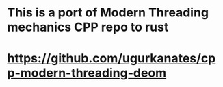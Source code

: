 # This is a port of Modern Threading mechanics CPP repo to rust
# https://github.com/ugurkanates/cpp-modern-threading-deom